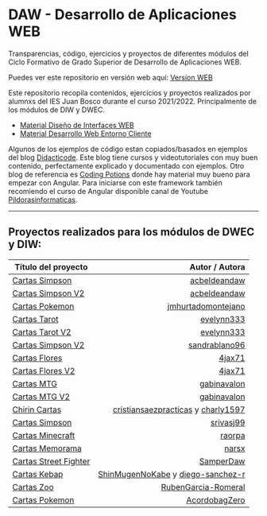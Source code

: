 # DAW - Desarrollo de Aplicaciones WEB
 Transparencias, código, ejercicios y proyectos de diferentes módulos del Ciclo Formativo de Grado Superior de Desarrollo de Aplicaciones WEB.

 Puedes ver este repositorio en versión web aquí: [Version WEB](https://ajpelaez.github.io/DAW/)

 Este repositorio recopila contenidos, ejercicios y proyectos realizados por alumnxs del IES Juan Bosco durante el curso 2021/2022. Principalmente de los módulos de DIW y DWEC.

 - [Material Diseño de Interfaces WEB](https://github.com/ajpelaez/DAW/tree/main/DIW)
 - [Material Desarrollo Web Entorno Cliente](https://github.com/ajpelaez/DAW/tree/main/DWEC)


 Algunos de los ejemplos de código estan copiados/basados en ejemplos del blog [Didacticode](https://didacticode.com/). Este blog tiene cursos y videotutoriales con muy buen contenido, perfectamente explicado y documentado con ejemplos.
 Otro blog de referencia es [Coding Potions](https://codingpotions.com/) donde hay material muy bueno para empezar con Angular.
 Para iniciarse con este framework también recomiendo el curso de Angular disponible canal de Youtube [Pildorasinformaticas](https://www.youtube.com/watch?v=fXpMiweCC_o&list=PLU8oAlHdN5BnNAe8zXnuBNzKID39DUwcO).


 ---

## Proyectos realizados para los módulos de DWEC y DIW:


| Título del proyecto  | Autor / Autora |
| ------------- |-------------:|
| [Cartas Simpson](Proyectos_DWEC_DIW/CARTAS_SIMPSON_ACB) | [acbeldeandaw](https://github.com/acbeldeandaw) |
| [Cartas Simpson V2](Proyectos_DWEC_DIW/CARTAS_SIMPSON_V2_ACB) | [acbeldeandaw](https://github.com/acbeldeandaw) |
| [Cartas Pokemon](Proyectos_DWEC_DIW/CARTAS_POKE) | [jmhurtadomontejano](https://github.com/jmhurtadomontejano) |
| [Cartas Tarot](Proyectos_DWEC_DIW/CARTAS_TAROT) | [evelynn333](https://github.com/evelynn333) |
| [Cartas Tarot V2](Proyectos_DWEC_DIW/CARTAS_TAROT_V2) | [evelynn333](https://github.com/evelynn333) |
| [Cartas Simpson V2](Proyectos_DWEC_DIW/CARTAS_SANDRA) | [sandrablano96](https://github.com/sandrablano96) |
| [Cartas Flores](Proyectos_DWEC_DIW/CARTAS_FLORES) | [4jax71](https://github.com/4jax71) |
| [Cartas Flores V2](Proyectos_DWEC_DIW/CARTAS_FLORES_V2) | [4jax71](https://github.com/4jax71) |
| [Cartas MTG](Proyectos_DWEC_DIW/CARTAS_MTG) | [gabinavalon](https://github.com/gabinavalon) |
| [Cartas MTG V2](Proyectos_DWEC_DIW/CARTAS_MTG_V2) | [gabinavalon](https://github.com/gabinavalon) |
| [Chirin Cartas](Proyectos_DWEC_DIW/CARTAS_CHIRINGUITO) | [cristiansaezpracticas](https://github.com/cristiansaezpracticas) y [charly1597](https://github.com/charly1597)|
| [Cartas Simpson](Proyectos_DWEC_DIW/CARTAS_SAMUEL) | [srivasj99](https://github.com/srivasj99) |
| [Cartas Minecraft](Proyectos_DWEC_DIW/CARTAS_MINECRAFT) | [raorpa](https://github.com/raorpa) |
| [Cartas Memorama](Proyectos_DWEC_DIW/CARTAS_MEMORAMA) | [narsx](https://github.com/narsx) |
| [Cartas Street Fighter](Proyectos_DWEC_DIW/CARTAS_FIGHT) | [SamperDaw](https://github.com/SamperDaw) |
| [Cartas Kebap](Proyectos_DWEC_DIW/CARTAS_KEBAP) | [ShinMugenNoKabe](https://github.com/ShinMugenNoKabe) y [diego-sanchez-r](https://github.com/diego-sanchez-r) |
| [Cartas Zoo](Proyectos_DWEC_DIW/CARTA_ZOO) | [RubenGarcia-Romeral](https://github.com/RubenGarcia-Romeral) |
| [Cartas Pokemon](Proyectos_DWEC_DIW/CARTAS_POKEMON_ALT) | [AcordobagZero](https://github.com/AcordobagZero) |
